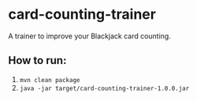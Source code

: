 card-counting-trainer
=====================
A trainer to improve your Blackjack card counting.

How to run:
-----------

1. ```mvn clean package```
2. ```java -jar target/card-counting-trainer-1.0.0.jar```
